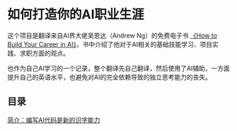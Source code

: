 # 如何打造你的AI职业生涯
这个项目是翻译来自AI界大佬吴恩达（Andrew Ng）的免费电子书
[《How to Build Your Career in AI》](https://info.deeplearning.ai/how-to-build-a-career-in-ai-book)，书中介绍了他对于AI相关的基础技能学习、项目实践、求职方面的观点。

也作为自己AI学习的一个记录，整个翻译先自己翻译，然后使用了AI辅助，一方面提升自己的英语水平，也避免对AI的完全依赖导致的独立思考能力的丧失。


## 目录

[简介：编写AI代码是新的识字能力](./Introduction.md)





